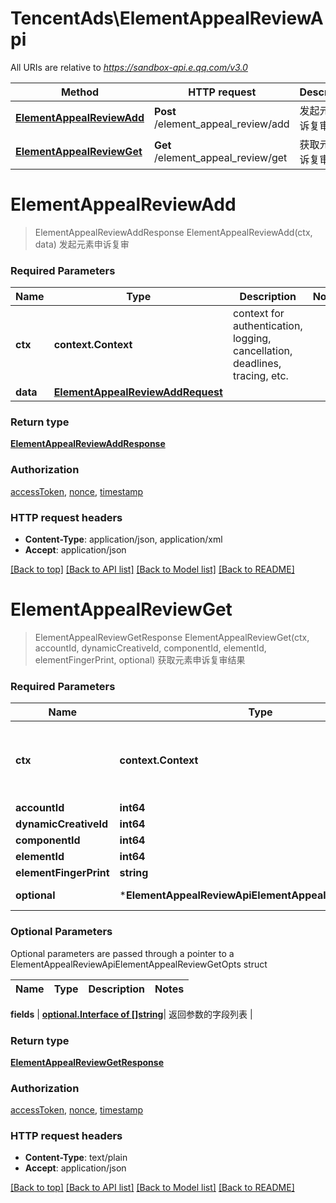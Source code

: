 # TencentAds\ElementAppealReviewApi

All URIs are relative to *https://sandbox-api.e.qq.com/v3.0*

Method | HTTP request | Description
------------- | ------------- | -------------
[**ElementAppealReviewAdd**](ElementAppealReviewApi.md#ElementAppealReviewAdd) | **Post** /element_appeal_review/add | 发起元素申诉复审
[**ElementAppealReviewGet**](ElementAppealReviewApi.md#ElementAppealReviewGet) | **Get** /element_appeal_review/get | 获取元素申诉复审结果


# **ElementAppealReviewAdd**
> ElementAppealReviewAddResponse ElementAppealReviewAdd(ctx, data)
发起元素申诉复审

### Required Parameters

Name | Type | Description  | Notes
------------- | ------------- | ------------- | -------------
 **ctx** | **context.Context** | context for authentication, logging, cancellation, deadlines, tracing, etc.
  **data** | [**ElementAppealReviewAddRequest**](ElementAppealReviewAddRequest.md)|  | 

### Return type

[**ElementAppealReviewAddResponse**](ElementAppealReviewAddResponse.md)

### Authorization

[accessToken](../README.md#accessToken), [nonce](../README.md#nonce), [timestamp](../README.md#timestamp)

### HTTP request headers

 - **Content-Type**: application/json, application/xml
 - **Accept**: application/json

[[Back to top]](#) [[Back to API list]](../README.md#documentation-for-api-endpoints) [[Back to Model list]](../README.md#documentation-for-models) [[Back to README]](../README.md)

# **ElementAppealReviewGet**
> ElementAppealReviewGetResponse ElementAppealReviewGet(ctx, accountId, dynamicCreativeId, componentId, elementId, elementFingerPrint, optional)
获取元素申诉复审结果

### Required Parameters

Name | Type | Description  | Notes
------------- | ------------- | ------------- | -------------
 **ctx** | **context.Context** | context for authentication, logging, cancellation, deadlines, tracing, etc.
  **accountId** | **int64**|  | 
  **dynamicCreativeId** | **int64**|  | 
  **componentId** | **int64**|  | 
  **elementId** | **int64**|  | 
  **elementFingerPrint** | **string**|  | 
 **optional** | ***ElementAppealReviewApiElementAppealReviewGetOpts** | optional parameters | nil if no parameters

### Optional Parameters
Optional parameters are passed through a pointer to a ElementAppealReviewApiElementAppealReviewGetOpts struct

Name | Type | Description  | Notes
------------- | ------------- | ------------- | -------------





 **fields** | [**optional.Interface of []string**](string.md)| 返回参数的字段列表 | 

### Return type

[**ElementAppealReviewGetResponse**](ElementAppealReviewGetResponse.md)

### Authorization

[accessToken](../README.md#accessToken), [nonce](../README.md#nonce), [timestamp](../README.md#timestamp)

### HTTP request headers

 - **Content-Type**: text/plain
 - **Accept**: application/json

[[Back to top]](#) [[Back to API list]](../README.md#documentation-for-api-endpoints) [[Back to Model list]](../README.md#documentation-for-models) [[Back to README]](../README.md)

